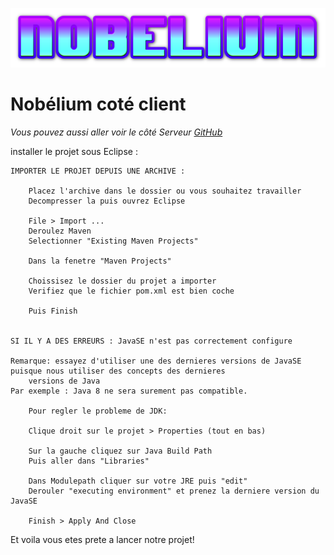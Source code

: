 ![alt text](https://github.com/Tigercocotiger/Nobelium-Client/blob/main/src/main/resources/Images/client/Nobelium.png?raw=true)
# Nobélium coté client 
*Vous pouvez aussi aller voir le côté Serveur [GitHub](https://github.com/Tigercocotiger/Nobelium-Serveur)*

installer le projet sous Eclipse : 


    IMPORTER LE PROJET DEPUIS UNE ARCHIVE :

        Placez l'archive dans le dossier ou vous souhaitez travailler
        Decompresser la puis ouvrez Eclipse

        File > Import ...
        Deroulez Maven
        Selectionner "Existing Maven Projects"

        Dans la fenetre "Maven Projects"

        Choissisez le dossier du projet a importer
        Verifiez que le fichier pom.xml est bien coche

        Puis Finish


    SI IL Y A DES ERREURS : JavaSE n'est pas correctement configure

    Remarque: essayez d'utiliser une des dernieres versions de JavaSE puisque nous utiliser des concepts des dernieres   
        versions de Java
    Par exemple : Java 8 ne sera surement pas compatible.

        Pour regler le probleme de JDK: 

        Clique droit sur le projet > Properties (tout en bas)

        Sur la gauche cliquez sur Java Build Path
        Puis aller dans "Libraries"

        Dans Modulepath cliquer sur votre JRE puis "edit"
        Derouler "executing environment" et prenez la derniere version du JavaSE

        Finish > Apply And Close



Et voila vous etes prete a lancer notre projet!
